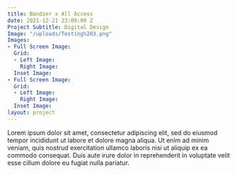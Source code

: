 ```yaml
---
title: Bandier x All Access
date: 2021-12-21 23:09:00 Z
Project Subtitle: Digital Design
Image: "/uploads/Testing%203.png"
Images:
- Full Screen Image: 
  Grid:
  - Left Image: 
    Right Image: 
  Inset Image: 
- Full Screen Image: 
  Grid:
  - Left Image: 
    Right Image: 
  Inset Image: 
layout: project
---
```


Lorem ipsum dolor sit amet, consectetur adipiscing elit, sed do eiusmod tempor incididunt ut labore et dolore magna aliqua. Ut enim ad minim veniam, quis nostrud exercitation ullamco laboris nisi ut aliquip ex ea commodo consequat. Duis aute irure dolor in reprehenderit in voluptate velit esse cillum dolore eu fugiat nulla pariatur. 
